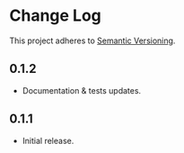 # Change Log
This project adheres to [Semantic Versioning](http://semver.org/).

## 0.1.2

* Documentation & tests updates.

## 0.1.1

* Initial release.
